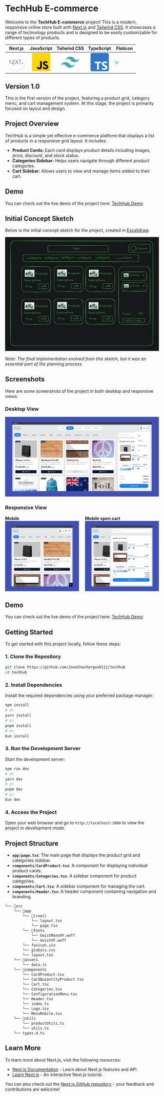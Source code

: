 # TechHub E-commerce

Welcome to the **TechHub E-commerce** project! This is a modern, responsive online store built with [Next.js](https://nextjs.org) and [Tailwind CSS](https://tailwindcss.com). It showcases a range of technology products and is designed to be easily customizable for different types of products.


| **Next.js** | **JavaScript** | **Tailwind CSS** | **TypeScript** | **Flaticon** |
|:-----------:|:--------------:|:----------------:|:--------------:|:-----------------:|
| <img src="readme-images/nextjs.png" alt="Next.js" width="60" /> | <img src="readme-images/javascript.png" alt="JavaScript" width="60" /> | <img src="readme-images/tailwind.png" alt="Tailwind CSS" width="60" /> | <img src="readme-images/typescript.png" alt="TypeScript" width="60" /> | <img src="readme-images/flaticon-color-negative.svg" alt="Framer Motion" width="60" /> |

## Version 1.0

This is the first version of the project, featuring a product grid, category menu, and cart management system. At this stage, the project is primarily focused on layout and design. 

## Project Overview

TechHub is a simple yet effective e-commerce platform that displays a list of products in a responsive grid layout. It includes:

- **Product Cards:** Each card displays product details including images, price, discount, and stock status.
- **Categories Sidebar:** Helps users navigate through different product categories.
- **Cart Sidebar:** Allows users to view and manage items added to their cart.

## Demo

You can check out the live demo of the project here: [TechHub Demo](https://techhub-alpha.vercel.app/)


## Initial Concept Sketch

Below is the initial concept sketch for the project, created in [Excalidraw](https://excalidraw.com/). 

![Initial Sketch](readme-images/sketch-techhub.png)

*Note: The final implementation evolved from this sketch, but it was an essential part of the planning process.*


## Screenshots

Here are some screenshots of the project in both desktop and responsive views:

### Desktop View

![Responsive View](readme-images/desktop-screenshot.png)

### Responsive View
<div style="display: flex; justify-content: space-around; align-items: center; gap: 20px;">
  <div>
    <strong>Mobile</strong><br/>
    <img src="readme-images/responsive-screenshot.png" alt="Mobile" />
  </div>
  <div>
    <strong>Mobile open cart</strong><br/>
    <img src="readme-images/responsive-screenshot-open.png" alt="Open cart shopping" />
  </div>
</div>

## Demo

You can check out the live demo of the project here: [TechHub Demo](https://techhub-alpha.vercel.app/)

## Getting Started

To get started with this project locally, follow these steps:

### 1. Clone the Repository

```bash
git clone https://github.com/JonathanVargas0111/techhub
cd techhub
```

### 2. Install Dependencies

Install the required dependencies using your preferred package manager:

```bash
npm install
# or
yarn install
# or
pnpm install
# or
bun install

```

### 3. Run the Development Server

Start the development server:

```bash
npm run dev
# or
yarn dev
# or
pnpm dev
# or
bun dev
```

### 4. Access the Project

Open your web browser and go to `http://localhost:3000` to view the project in development mode.

## Project Structure



- **`app/page.tsx`**: The main page that displays the product grid and categories sidebar.
- **`components/CardProduct.tsx`**: A component for displaying individual product cards.
- **`components/Categories.tsx`**: A sidebar component for product categories.
- **`components/Cart.tsx`**: A sidebar component for managing the cart.
- **`components/Header.tsx`**: A header component containing navigation and branding.

```
└── 📁src
    └── 📁app
        └── 📁(root)
            └── layout.tsx
            └── page.tsx
        └── 📁fonts
            └── GeistMonoVF.woff
            └── GeistVF.woff
        └── favicon.ico
        └── globals.css
        └── layout.tsx
    └── 📁assets
        └── data.ts
    └── 📁components
        └── CardProduct.tsx
        └── CardQuiantityProduct.tsx
        └── Cart.tsx
        └── Categories.tsx
        └── ConfigurationMenu.tsx
        └── Header.tsx
        └── index.ts
        └── Logo.tsx
        └── MenuMobile.tsx
    └── 📁utils
        └── productUtils.ts
        └── utils.ts
    └── types.d.ts
```

## Learn More

To learn more about Next.js, visit the following resources:

- [Next.js Documentation](https://nextjs.org/docs) - Learn about Next.js features and API.
- [Learn Next.js](https://nextjs.org/learn) - An interactive Next.js tutorial.

You can also check out the [Next.js GitHub repository](https://github.com/vercel/next.js) - your feedback and contributions are welcome!
